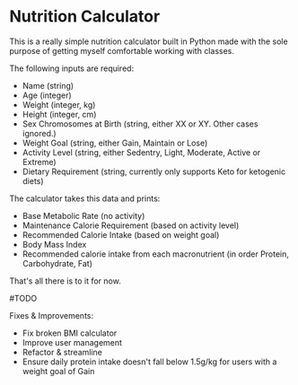 # Nutrition Calculator

This is a really simple nutrition calculator built in Python made with the sole purpose of getting myself comfortable working with classes.

The following inputs are required:
* Name (string)
* Age (integer)
* Weight (integer, kg)
* Height (integer, cm)
* Sex Chromosomes at Birth (string, either XX or XY. Other cases ignored.)
* Weight Goal (string, either Gain, Maintain or Lose)
* Activity Level (string, either Sedentry, Light, Moderate, Active or Extreme)
* Dietary Requirement (string, currently only supports Keto for ketogenic diets)

The calculator takes this data and prints:
* Base Metabolic Rate (no activity)
* Maintenance Calorie Requirement (based on activity level)
* Recommended Calorie Intake (based on weight goal)
* Body Mass Index
* Recommended calorie intake from each macronutrient (in order Protein, Carbohydrate, Fat)

That's all there is to it for now.

#TODO

Fixes & Improvements:

* Fix broken BMI calculator
* Improve user management
* Refactor & streamline
* Ensure daily protein intake doesn't fall below 1.5g/kg for users with a weight goal of Gain